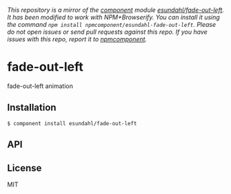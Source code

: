 *This repository is a mirror of the [component](http://component.io) module [esundahl/fade-out-left](http://github.com/esundahl/fade-out-left). It has been modified to work with NPM+Browserify. You can install it using the command `npm install npmcomponent/esundahl-fade-out-left`. Please do not open issues or send pull requests against this repo. If you have issues with this repo, report it to [npmcomponent](https://github.com/airportyh/npmcomponent).*

# fade-out-left

  fade-out-left animation

## Installation

    $ component install esundahl/fade-out-left

## API

   

## License

  MIT
